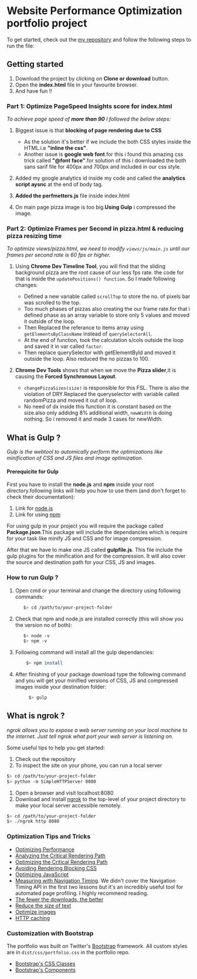 # Website Performance Optimization portfolio project

To get started, check out the [my repository](https://github.com/jkc1996/front-end-nanodegree-mobile-portfolio) and follow the following steps to run the file:

## Getting started

1. Download the project by clicking on **Clone or download** button.
2. Open the **index.html** file in your favourite browser.
3. And have fun !!

### Part 1: Optimize PageSpeed Insights score for index.html

_To achieve page speed of **more than 90** I followed the below steps:_

1. Biggest issue is that **blocking of page rendering due to CSS**
    - As the solution it's better if we include the both CSS styles inside the HTML.i.e **"inline the css"**.
    - Another issue is **google web font**.for this i found this amazing css trick called **"@font face"**.for solution of this i downloaded the both sans sarif file for 400px and 700px and included in our css style.

2. Added my google analytics id inside my code and called the **analytics script aysnc** at the end of body tag.
3. **Added the perfmetters.js** file inside index.html
4. On main page pizza image is too big.**Using Gulp** i compressed the image.

### Part 2: Optimize Frames per Second in pizza.html & reducing pizza resizing time

_To optimize views/pizza.html, we need to modify `views/js/main.js` until our frames per second rate is 60 fps or higher._

1. Using **Chrome Dev Timeline Tool**, you will find that the sliding background pizza are the root cause of our less fps rate. the code for that is inside the `updatePositions() function`. So I made following changes:
    - Defined a new variable called `scrollTop` to store the no. of pixels bar was scrolled to the top.
    - Too much phases of pizzas also creating the our frame rate.for that i defined phase as an array variable to store only 5 values and moved it outside of the loop.
    - Then Replaced the referance to items array using `getElementsByClassName` instead of `querySelectorAll`.
    - At the end of function, took the calculation s/cols outside the loop and saved it in var called `factor`.
    - Then replace querySelector with getElementById and moved it outside the loop. Also reduced the no pizzas to 100.

2. **Chrome Dev Tools** shows that when we move the **Pizza slider**,it is causing the **Forced Synchronous Layout**.
    - `changePizzaSizes(size)` is responsible for this FSL. There is also the violation of DRY.Replaced the queryselector with variable called randomPizza and moved it out of loop.
    - No need of dx inside this function it is constant based on the size.also only addidng 8% additional width, `newWidth` is doing nothing. So i removed it and made 3 cases for newWidth.

## What is Gulp ?

_Gulp is the webtool to automically perform the optimizations like minification of CSS and JS files and image optimization._

#### Prerequicite for Gulp

First you have to install the **node.js** and **npm** inside your root directory.following links will help you how to use them (and don't forget to check their documentation):

1. Link for [node.js](https://nodejs.org/en/download/)
2. Link for using [npm](https://docs.npmjs.com/getting-started/installing-node)

For using gulp in your project you will require the package called **Package.json**.This package will include the dependancies which is require for your task like minify JS and CSS and for image compression. 

After that we have to make one JS called **gulpfile.js**. This file include the gulp plugins for the minification and for the compression. It will also cover the source and destination path for your CSS, JS and images.

### How to run Gulp ?

1. Open cmd or your terminal and change the directory using following commands:
     ```bash
        $> cd /path/to/your-project-folder
    ```
2. Check that npm and node.js are installed correctly (this will show you the version no of both):
     ```bash
        $> node -v
        $> npm -v
    ```
3. Following command will install all the gulp dependancies:
    ```bash
        $> npm install
    ```
4. After finishing of your package download type the following command and you will get your minified versions of CSS, JS and compressed images inside your destination folder:
    ```bash
         $> gulp
    ```
    
## What is ngrok ?

_ngrok allows you to expose a web server running on your local machine to the internet. Just tell ngrok what port your web server is listening on._

Some useful tips to help you get started:

1. Check out the repository
2. To inspect the site on your phone, you can run a local server

  ```bash
  $> cd /path/to/your-project-folder
  $> python -m SimpleHTTPServer 8080
  ```

1. Open a browser and visit localhost:8080
2. Download and install [ngrok](https://ngrok.com/) to the top-level of your project directory to make your local server accessible remotely.

  ``` bash
  $> cd /path/to/your-project-folder
  $> ./ngrok http 8080
  ```

### Optimization Tips and Tricks
* [Optimizing Performance](https://developers.google.com/web/fundamentals/performance/ "web performance")
* [Analyzing the Critical Rendering Path](https://developers.google.com/web/fundamentals/performance/critical-rendering-path/analyzing-crp.html "analyzing crp")
* [Optimizing the Critical Rendering Path](https://developers.google.com/web/fundamentals/performance/critical-rendering-path/optimizing-critical-rendering-path.html "optimize the crp!")
* [Avoiding Rendering Blocking CSS](https://developers.google.com/web/fundamentals/performance/critical-rendering-path/render-blocking-css.html "render blocking css")
* [Optimizing JavaScript](https://developers.google.com/web/fundamentals/performance/critical-rendering-path/adding-interactivity-with-javascript.html "javascript")
* [Measuring with Navigation Timing](https://developers.google.com/web/fundamentals/performance/critical-rendering-path/measure-crp.html "nav timing api"). We didn't cover the Navigation Timing API in the first two lessons but it's an incredibly useful tool for automated page profiling. I highly recommend reading.
* [The fewer the downloads, the better](https://developers.google.com/web/fundamentals/performance/optimizing-content-efficiency/eliminate-downloads.html)
* [Reduce the size of text](https://developers.google.com/web/fundamentals/performance/optimizing-content-efficiency/optimize-encoding-and-transfer.html)
* [Optimize images](https://developers.google.com/web/fundamentals/performance/optimizing-content-efficiency/image-optimization.html)
* [HTTP caching](https://developers.google.com/web/fundamentals/performance/optimizing-content-efficiency/http-caching.html)

### Customization with Bootstrap
The portfolio was built on Twitter's [Bootstrap](http://getbootstrap.com/) framework. All custom styles are in `dist/css/portfolio.css` in the portfolio repo.

* [Bootstrap's CSS Classes](http://getbootstrap.com/css/)
* [Bootstrap's Components](http://getbootstrap.com/components/)
